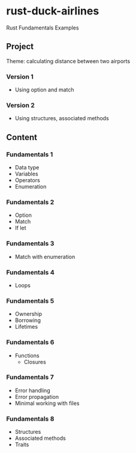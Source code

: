 # rust-duck-airlines
Rust Fundamentals Examples

## Project 
Theme: calculating distance between two airports
### Version 1
* Using option and match
### Version 2
* Using structures, associated methods

## Content

### Fundamentals 1
* Data type
* Variables
* Operators
* Enumeration

### Fundamentals 2
* Option
* Match
* If let

### Fundamentals 3
* Match with enumeration

### Fundamentals 4
* Loops

### Fundamentals 5
* Ownership
* Borrowing
* Lifetimes

### Fundamentals 6
* Functions
  * Closures

### Fundamentals 7
* Error handling
* Error propagation
* Minimal working with files

### Fundamentals 8
* Structures
* Associated methods
* Traits
